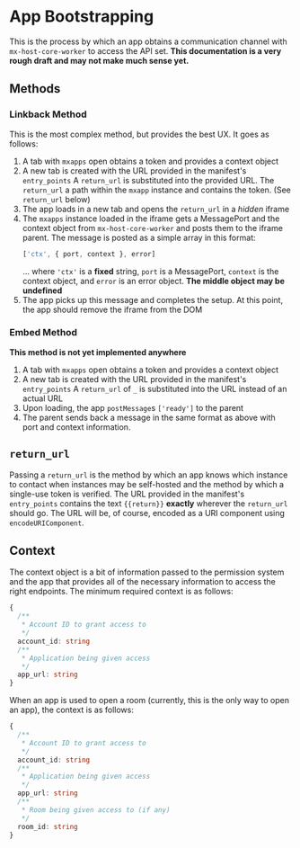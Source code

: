 # App Bootstrapping

This is the process by which an app obtains a communication channel with
`mx-host-core-worker` to access the API set. **This documentation is a very
rough draft and may not make much sense yet.**

## Methods

### Linkback Method

This is the most complex method, but provides the best UX. It goes as follows:

1. A tab with `mxapps` open obtains a token and provides a context object
2. A new tab is created with the URL provided in the manifest's `entry_points`
A `return_url` is substituted into the provided URL. The `return_url` a path
within the `mxapp` instance and contains the token. (See `return_url` below)
3. The app loads in a new tab and opens the `return_url` in a *hidden* iframe
4. The `mxapps` instance loaded in the iframe gets a MessagePort and the context
object from `mx-host-core-worker` and posts them to the iframe parent. The
message is posted as a simple array in this format:
    ```javascript
    ['ctx', { port, context }, error]
    ```
    ... where `'ctx'` is a **fixed** string, `port` is a MessagePort, `context`
    is the context object, and `error` is an error object. **The middle object
    may be undefined**
5. The app picks up this message and completes the setup. At this point, the app
should remove the iframe from the DOM

### Embed Method

**This method is not yet implemented anywhere**

1. A tab with `mxapps` open obtains a token and provides a context object
2. A new tab is created with the URL provided in the manifest's `entry_points`
A `return_url` of `_` is substituted into the URL instead of an actual URL
3. Upon loading, the app `postMessage`s `['ready']` to the parent
4. The parent sends back a message in the same format as above with port and
context information.

## `return_url`

Passing a `return_url` is the method by which an app knows which instance to
contact when instances may be self-hosted and the method by which a single-use
token is verified. The URL provided in the manifest's `entry_points` contains
the text `{{return}}` **exactly** wherever the `return_url` should go. The URL
will be, of course, encoded as a URI component using `encodeURIComponent`.

## Context

The context object is a bit of information passed to the permission system and
the app that provides all of the necessary information to access the right
endpoints. The minimum required context is as follows:
```typescript
{
  /**
   * Account ID to grant access to
   */
  account_id: string
  /**
   * Application being given access
   */
  app_url: string
}
```
When an app is used to open a room (currently, this is the only way to open an
app), the context is as follows:
```typescript
{
  /**
   * Account ID to grant access to
   */
  account_id: string
  /**
   * Application being given access
   */
  app_url: string
  /**
   * Room being given access to (if any)
   */
  room_id: string
}
```

